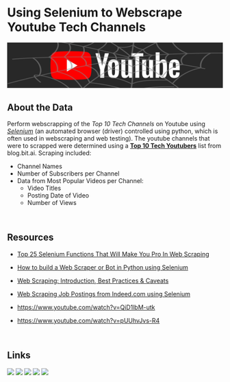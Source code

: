 
# __Using Selenium to Webscrape Youtube Tech Channels__

<img src="https://raw.githubusercontent.com/drusho/webscrape_youtube/main/assets/header_youtube_web.png">

<br>


## About the Data

Perform webscrapping of the _Top 10 Tech Channels_ on Youtube using _[Selenium](https://selenium-python.readthedocs.io/)_ (an automated browser (driver) controlled using python, which is often used in webscraping and web testing).  The youtube channels that were to scrapped were determined using a __[Top 10 Tech Youtubers](https://blog.bit.ai/top-tech-youtubers/)__ list from blog.bit.ai.  Scraping included:
* Channel Names
* Number of Subscribers per Channel
* Data from Most Popular Videos per Channel:
	* Video Titles
	* Posting Date of Video
	* Number of Views 

<br>

## Resources

- [Top 25 Selenium Functions That Will Make You Pro In Web Scraping](https://towardsdatascience.com/top-25-selenium-functions-that-will-make-you-pro-in-web-scraping-5c937e027244)

- [How to build a Web Scraper or Bot in Python using Selenium](https://medium.com/daily-programming-tips/how-to-build-a-web-scraper-or-bot-in-python-using-selenium-2815f20023f7)

- [Web Scraping: Introduction, Best Practices & Caveats](https://medium.com/velotio-perspectives/web-scraping-introduction-best-practices-caveats-9cbf4acc8d0f)

- [Web Scraping Job Postings from Indeed.com using Selenium](https://towardsdatascience.com/web-scraping-job-postings-from-indeed-com-using-selenium-5ae58d155daf)

- https://www.youtube.com/watch?v=QiD1lbM-utk

- https://www.youtube.com/watch?v=pUUhvJvs-R4

<br>

## Links

[<img src="https://img.shields.io/badge/Github_Blog-%23ffa64d.svg?&style=for-the-badge&logo=&logoColor=" />](https://drusho.github.io) [<img src="https://img.shields.io/badge/github-%23181717.svg?&style=for-the-badge&logo=github&logoColor=white" />](https://github.com/drusho)  [<img src ="https://img.shields.io/badge/Twitter-1DA1F2?style=for-the-badge&logo=twitter&logoColor=white">](https://twitter.com/drusho)  [<img src="https://img.shields.io/badge/tableau-%23ff4d4d.svg?&style=for-the-badge&logo=tableau&logoColor=white">](https://public.tableau.com/app/profile/drusho) [<img src="https://img.shields.io/badge/linkedin-%230A66C2.svg?&style=for-the-badge&logo=linkedin&logoColor=white" />](https://linkedin.com/in/davidrusho)


